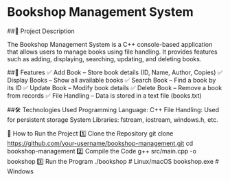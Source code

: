 # Bookshop Management System

##📌 Project Description

The Bookshop Management System is a C++ console-based application that allows users to manage books using file handling. It provides features such as adding, displaying, searching, updating, and deleting books.

##📢 Features
✅ Add Book – Store book details (ID, Name, Author, Copies)
✅ Display Books – Show all available books
✅ Search Book – Find a book by its ID
✅ Update Book – Modify book details
✅ Delete Book – Remove a book from records
✅ File Handling – Data is stored in a text file (books.txt)

##🛠️ Technologies Used
Programming Language: C++
File Handling: Used for persistent storage
System Libraries: fstream, iostream, windows.h, etc.


🚀 How to Run the Project
1️⃣ Clone the Repository
git clone https://github.com/your-username/bookshop-management.git
cd bookshop-management
2️⃣ Compile the Code
g++ src/main.cpp -o bookshop
3️⃣ Run the Program
./bookshop   # Linux/macOS
bookshop.exe  # Windows

